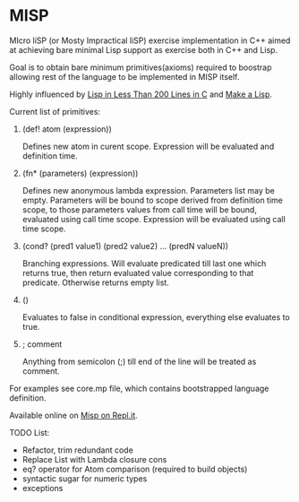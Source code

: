 # MISP
MIcro liSP (or Mosty Impractical liSP) exercise implementation in C++ 
aimed at achieving bare minimal Lisp support as exercise both in C++ and Lisp.

Goal is to obtain bare minimum primitives(axioms) required to boostrap allowing rest of the
language to be implemented in MISP itself.

Highly influenced by [Lisp in Less Than 200 Lines in C](https://carld.github.io/2017/06/20/lisp-in-less-than-200-lines-of-c.html)
and [Make a Lisp](https://github.com/kanaka/mal).

Current list of primitives:

1. (def! atom (expression))

   Defines new atom in curent scope.
   Expression will be evaluated and definition time.
   
2. (fn* (parameters) (expression))

   Defines new anonymous lambda expression. Parameters list may be empty.
   Parameters will be bound to scope derived from definition time scope, to
   those parameters values from call time will be bound, evaluated using call
   time scope.
   Expression will be evaluated using call time scope.
   
3. (cond? (pred1 value1) (pred2 value2) ... (predN valueN))

   Branching expressions. Will evaluate predicated till last one which returns
   true, then return evaluated value corresponding to that predicate. Otherwise
   returns empty list.
   
4. ()

   Evaluates to false in conditional expression, everything else evaluates to true.
  
5. ; comment

   Anything from semicolon (;) till end of the line will be treated as comment.

For examples see core.mp file, which contains bootstrapped language definition.

Available online on [Misp on Repl.it](https://repl.it/@karolciba/MostlyImpracticalLisp).

TODO List:
* Refactor, trim redundant code
* Replace List with Lambda closure cons
* eq? operator for Atom comparison (required to build objects)
* syntactic sugar for numeric types
* exceptions
